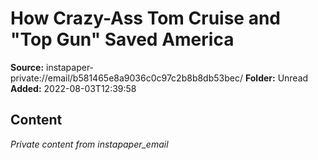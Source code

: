 # How Crazy-Ass Tom Cruise and "Top Gun" Saved America

**Source:** instapaper-private://email/b581465e8a9036c0c97c2b8b8db53bec/
**Folder:** Unread
**Added:** 2022-08-03T12:39:58




## Content
*Private content from instapaper_email*
